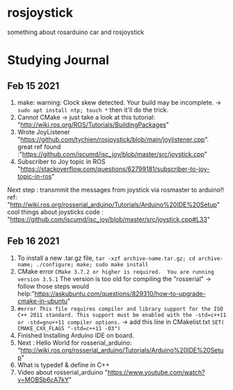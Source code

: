 # rosjoystick
something about rosarduino car and rosjoystick

# Studying Journal

## Feb 15 2021  
  1. make: warning: Clock skew detected. Your build may be incomplete. ->  `sudo apt install ntp; touch *`
  then it'll do the trick. 
  1. Cannot CMake -> just take a look at this tutorial: "http://wiki.ros.org/ROS/Tutorials/BuildingPackages" 
  1. Wrote JoyListener "https://github.com/tychien/rosjoystick/blob/main/joylistener.cpp".   
     great ref found :"https://github.com/iscumd/isc_joy/blob/master/src/joystick.cpp"
  1. Subscriber to Joy topic in ROS "https://stackoverflow.com/questions/62799181/subscriber-to-joy-topic-in-ros"
  
  
  Next step : transmmit the messages from joystick via rosmaster to arduino!!
  ref: "http://wiki.ros.org/rosserial_arduino/Tutorials/Arduino%20IDE%20Setup"
  cool things about joysticks code : "https://github.com/iscumd/isc_joy/blob/master/src/joystick.cpp#L33"

## Feb 16 2021
  1. To install a new .tar.gz file, `tar -xzf archive-name.tar.gz; cd archive-name; ./configure; make; sudo make install`
  1. CMake error `CMake 3.7.2 or higher is required.  You are running version 3.5.1` The version is too old for compiling the "rosserial" -> follow those steps would help:"https://askubuntu.com/questions/829310/how-to-upgrade-cmake-in-ubuntu"
  1. `#error This file requires compiler and library support for the ISO C++ 2011 standard. This support must be enabled with the -std=c++11 or -std=gnu++11 compiler options.` -> add this line in CMakelist.txt `SET( CMAKE_CXX_FLAGS "-std=c++11 -O3")`
  1. Finished Installing Arduino IDE on board. 
  1. Next : Hello World for rosserial_arduino: "http://wiki.ros.org/rosserial_arduino/Tutorials/Arduino%20IDE%20Setup"
  1. What is typedef & define in C++
  1. Video about rosserial_arduino "https://www.youtube.com/watch?v=MOBSb6cA7kY"
  

